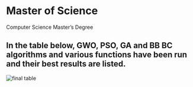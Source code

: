 # Master of Science
 Computer Science Master’s Degree

 ## In the table below, GWO, PSO, GA and BB BC algorithms and various functions have been run and their best results are listed.
![final table](https://github.com/buketsoyhan/Master-of-Science/assets/45885283/dc529d7d-a8c5-440c-b8c1-7ee9867b0041)
